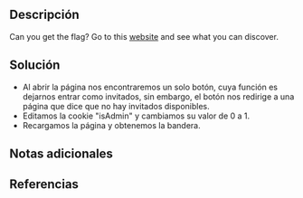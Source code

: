 ## Descripción
Can you get the flag? Go to this [website](http://saturn.picoctf.net:61800/) and see what you can discover.
## Solución
- Al abrir la página nos encontraremos un solo botón, cuya función es dejarnos entrar como invitados, sin embargo, el botón nos redirige a una página que dice que no hay invitados disponibles.
- Editamos la cookie "isAdmin" y cambiamos su valor de 0 a 1.
- Recargamos la página y obtenemos la bandera.
## Notas adicionales
## Referencias